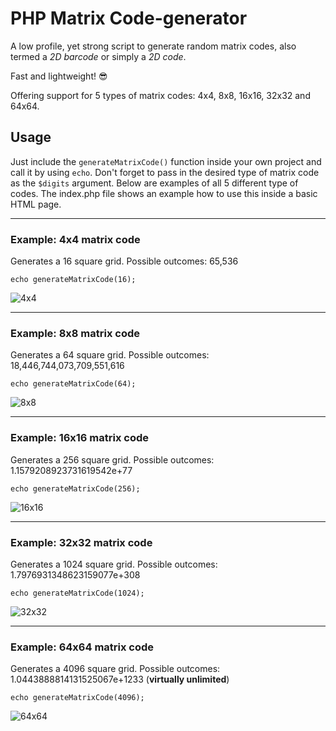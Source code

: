 # PHP Matrix Code-generator

A low profile, yet strong script to generate random matrix codes, also termed a *2D barcode* or simply a *2D code*.

Fast and lightweight! :sunglasses:

Offering support for 5 types of matrix codes: 4x4, 8x8, 16x16, 32x32 and 64x64.

## Usage

Just include the `generateMatrixCode()` function inside your own project and call it by using `echo`. Don't forget to pass in the desired type of matrix code as the `$digits` argument. Below are examples of all 5 different type of codes. The index.php file shows an example  how to use this inside a basic HTML page.

___________________________________________________

### Example: 4x4 matrix code

Generates a 16 square grid. Possible outcomes: 65,536

`echo generateMatrixCode(16);`

![4x4](https://user-images.githubusercontent.com/9900754/156372669-0c38acac-7203-4996-b798-068facce075a.png)

___________________________________________________

### Example: 8x8 matrix code

Generates a 64 square grid. Possible outcomes: 18,446,744,073,709,551,616

`echo generateMatrixCode(64);`

![8x8](https://user-images.githubusercontent.com/9900754/156373003-0b08f6d5-efa4-4461-bf28-bd0186ed18c6.png)

___________________________________________________

### Example: 16x16 matrix code

Generates a 256 square grid. Possible outcomes: 1.1579208923731619542e+77

`echo generateMatrixCode(256);`

![16x16](https://user-images.githubusercontent.com/9900754/156373814-ed163141-97d3-4f92-bdc4-be906e7d6675.png)

___________________________________________________

### Example: 32x32 matrix code

Generates a 1024 square grid. Possible outcomes: 1.7976931348623159077e+308

`echo generateMatrixCode(1024);`

![32x32](https://user-images.githubusercontent.com/9900754/156374664-e667aaa1-d4d2-4960-98ed-487f220769ca.png)

___________________________________________________

### Example: 64x64 matrix code

Generates a 4096 square grid. Possible outcomes: 1.0443888814131525067e+1233 (**virtually unlimited**)

`echo generateMatrixCode(4096);`

![64x64](https://user-images.githubusercontent.com/9900754/156375120-cdabd525-e6a5-4fed-aeb6-3bd11c9c6a68.png)
